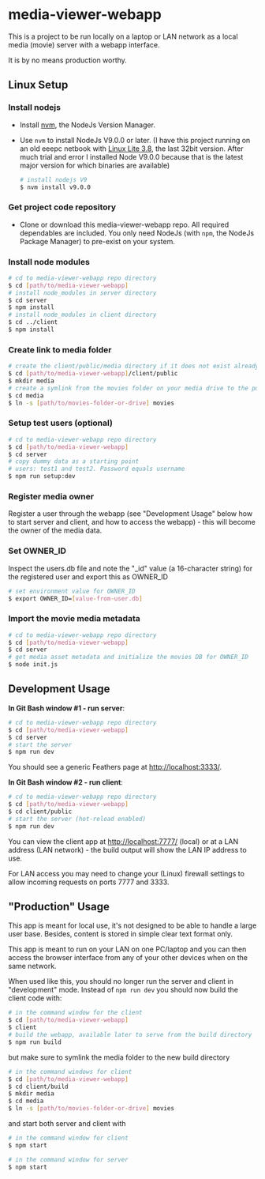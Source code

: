 # media-viewer-webapp

This is a project to be run locally on a laptop or LAN network as a local media (movie) server with a webapp interface.

It is by no means production worthy.

## Linux Setup

### Install nodejs

- Install [nvm](https://github.com/nvm-sh/nvm), the NodeJs Version Manager.
- Use `nvm` to install NodeJs V9.0.0 or later.
    (I have this project running on an old eeepc netbook with [Linux Lite 3.8](https://osdn.net/projects/linuxlite/storage/3.8/), the last 32bit version. After much trial and error I installed Node V9.0.0 because that is the latest major version for which binaries are available)

  ```bash
  # install nodejs V9
  $ nvm install v9.0.0
  ```

### Get project code repository

- Clone or download this media-viewer-webapp repo.
    All required dependables are included. You only need NodeJs (with `npm`, the NodeJs Package Manager) to pre-exist on your system.

### Install node modules

```bash
# cd to media-viewer-webapp repo directory
$ cd [path/to/media-viewer-webapp]
# install node_modules in server directory
$ cd server
$ npm install
# install node_modules in client directory
$ cd ../client
$ npm install
```

### Create link to media folder

```bash
# create the client/public/media directory if it does not exist already
$ cd [path/to/media-viewer-webapp]/client/public
$ mkdir media
# create a symlink from the movies folder on your media drive to the public movies folder
$ cd media
$ ln -s [path/to/movies-folder-or-drive] movies
```

### Setup test users (optional)

```bash
# cd to media-viewer-webapp repo directory
$ cd [path/to/media-viewer-webapp]
$ cd server
# copy dummy data as a starting point
# users: test1 and test2. Password equals username
$ npm run setup:dev
```

### Register media owner

Register a user through the webapp (see "Development Usage" below how to start server and client, and how to access the webapp) - this will become the owner of the media data.

### Set OWNER_ID

Inspect the users.db file and note the "_id" value (a 16-character string) for the registered user and export this as OWNER_ID

```bash
# set environment value for OWNER_ID
$ export OWNER_ID=[value-from-user.db]
```

### Import the movie media metadata

```bash
# cd to media-viewer-webapp repo directory
$ cd [path/to/media-viewer-webapp]
$ cd server
# get media asset metadata and initialize the movies DB for OWNER_ID
$ node init.js
```

## Development Usage

**In Git Bash window #1 - run server**:

```bash
# cd to media-viewer-webapp repo directory
$ cd [path/to/media-viewer-webapp]
$ cd server
# start the server
$ npm run dev
```

You should see a generic Feathers page at <http://localhost:3333/>.

**In Git Bash window #2 - run client**:

```bash
# cd to media-viewer-webapp repo directory
$ cd [path/to/media-viewer-webapp]
$ cd client/public
# start the server (hot-reload enabled)
$ npm run dev
```

You can view the client app at <http://localhost:7777/> (local) or at a LAN address (LAN network) - the build output will show the LAN IP address to use.

For LAN access you may need to change your (Linux) firewall settings to allow incoming requests on ports 7777 and 3333.

## "Production" Usage

This app is meant for local use, it's not designed to be able to handle a large user base. Besides, content is stored in simple clear text format only.

This app is meant to run on your LAN on one PC/laptop and you can then access the browser interface from any of your other devices when on the same network.

When used like this, you should no longer run the server and client in "development" mode. Instead of `npm run dev` you should now build the client code with:

```bash
# in the command window for the client
$ cd [path/to/media-viewer-webapp]
$ client
# build the webapp, available later to serve from the build directory
$ npm run build
```

but make sure to symlink the media folder to the new build directory

```bash
# in the command windows for client
$ cd [path/to/media-viewer-webapp]
$ cd client/build
$ mkdir media
$ cd media
$ ln -s [path/to/movies-folder-or-drive] movies
```

and start both server and client with

```bash
# in the command window for client
$ npm start
```

```bash
# in the command window for server
$ npm start
```
